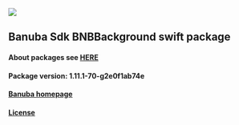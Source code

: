 [![](https://www.banuba.com/hubfs/Banuba_November2018/Images/Banuba%20SDK.png)](https://docs.banuba.com/face-ar-sdk-v1/ios/ios_overview)

## Banuba Sdk BNBBackground swift package

#### About packages see [HERE](https://docs.banuba.com/face-ar-sdk-v1/ios/ios_packages)

#### Package version: **1.11.1-70-g2e0f1ab74e**

#### **[Banuba homepage](https://banuba.com)**

#### **[License](https://www.banuba.com/terms)**
